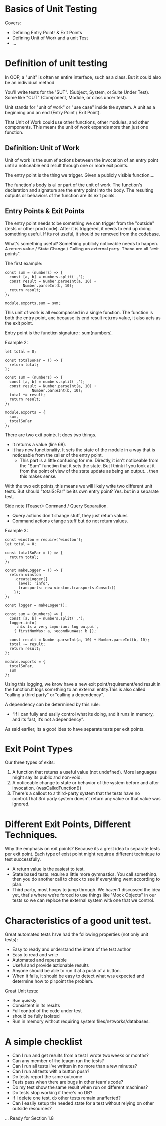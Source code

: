 # Basics of Unit Testing
Covers:
- Defining Entry Points & Exit Points
- Defining Unit of Work and a unit Test
- ... 


# Definition of unit testing

In OOP, a "unit" is often an entire interface, such as a class. But it could also be an individual method.

You'll write tests for the "SUT". (Subject, System, or Suite Under Test).
Some like "CUT" (Component, Module, or class under test).

Unit stands for "unit of work" or "use case" inside the system. 
A unit as a beginning and an end (Entry Point / Exit Point).

That Unit of Work could use other functions, other modules, and other components. This means the unit of work expands more than just one function. 

## Definition: Unit of Work
Unit of work is the sum of actions between the invocation of an entry point until a noticeable end result through one or more exit points.

The entry point is the thing we trigger. 
Given a publicly visible function....

The function's body is all or part of the unit of work. 
The function's declaration and signature are the entry point into the body.
The resulting outputs or behaviors of the function are its exit points. 


## Entry Points & Exit Points

The entry point needs to be something we can trigger from the "outside" (tests or other prod code).
After it is triggered, it needs to end up doing something useful. If its not useful, it should be removed from the codebase.

What's something useful? 
Something publicly noticeable needs to happen. A return value / State Change / Calling an external party. These are all "exit points". 

The first example: 
```
const sum = (numbers) => {
  const [a, b] = numbers.split(',');
  const result = Number.parseInt(a, 10) +
        Number.parseInt(b, 10);
  return result;
};
 
module.exports.sum = sum;
```

This unit of work is all encompassed in a single function. The function is both the entry point, and because its end result returns value, it also acts as the exit point.

Entry point is the function signature : sum(numbers).

Example 2: 
```
let total = 0;
 
const totalSoFar = () => {
  return total;
};
 
const sum = (numbers) => {
  const [a, b] = numbers.split(',');
  const result = Number.parseInt(a, 10) +
            Number.parseInt(b, 10);
  total += result;
  return result;
};
 
module.exports = {
  sum,
  totalSoFar
};
```

There are two exit points. It does two things. 
- It returns a value (line 68).
- It has new functionality. It sets the state of the module in a way that is noticeable from the caller of the entry point.
  - This part is a little confusing for me. Directly, it isn't noticeable from the "Sum" function that it sets the state. But I think if you look at it from the point of view of the state update as being an output... then this makes sense.

With the two exit points, this means we will likely write two different unit tests.
But should "totalSoFar" be its own entry point? Yes. but in a separate test.

Side note (Teaser): Command / Query Separation.
- Query actions don't change stuff, they just return values
- Command actions change stuff but do not return values.

Example 3: 

```
const winston = require('winston');
let total = 0;
 
const totalSoFar = () => {
  return total;
};
 
const makeLogger = () => {
  return winston
    .createLogger({
      level: 'info',
      transports: new winston.transports.Console()
    });
};
 
const logger = makeLogger();
 
const sum = (numbers) => {
  const [a, b] = numbers.split(',');
  logger.info(
    'this is a very important log output',
    { firstNumWas: a, secondNumWas: b });
 
  const result = Number.parseInt(a, 10) + Number.parseInt(b, 10);
  total += result;
  return result;
};
 
module.exports = {
  totalSoFar,
  sum
};
```

Using this logging, we know have a new exit point/requirement/end result in the function.It logs something to an external entity.This is also called "calling a third party" or "calling a dependency". 

A dependency can be determined by this rule: 
-  “If I can fully and easily control what its doing, and it runs in memory, and its fast, it’s not a dependency”.

As said earlier, its a good idea to have separate tests per exit points.

# Exit Point Types

Our three types of exits:
1. A function that returns a useful value (not undefined). More languages might say its public and non-void. 
2. A noticeable change to state or behavior of the system before and after invocation. (wasCalledFunction())
3. There's a callout to a third-party system that the tests have no control.That 3rd party system doesn't return any value or that value was ignored.


# Different Exit Points, Different Techniques.

Why the emphasis on exit points? Because its a great idea to separate tests per exit point. Each type of exist point might require a different technique to test successfully.

- A return value is the easiest to test.
- State based tests, require a little more gymnastics. You call something, then you do another call to check to see if everything went according to plan.
- Third party, most hoops to jump through. We haven't discussed the idea yet, that's where we're forced to use things like "Mock Objects" in our tests so we can replace the external system with one that we control. 



# Characteristics of a good unit test. 

Great automated tests have had the following properties (not only unit tests):
- Easy to ready and understand the intent of the test author
- Easy to read and write
- Automated and repeatable
- Useful and provide actionable results
- Anyone should be able to run it at a push of a button.
- When it fails, it should be easy to detect what was expected and determine how to pinpoint the problem.

Great Unit tests:
- Run quickly
- Consistent in its results
- Full control of the code under test
- should be fully isolated
- Run in memory without requiring system files/networks/databases.

# A simple checklist 
- Can I run and get results from a test I wrote two weeks or months? 
- Can any member of the teaqm run the tests? 
- Can I run all tests I've written in no more than a few minutes?
- Can I run all tests with a button push?
- Do tests report the same outcome
- Tests pass when there are bugs in other team's code? 
- Do my test show the same result when run on different machines? 
- Do tests stop working if there's no DB? 
- If I delete one test, do other tests remain unaffected?
- Can I easily setup the needed state for a test without relying on other outside resources? 

... Ready for Section 1.8



